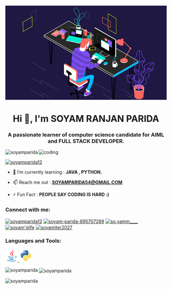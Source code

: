 ![logo](https://github.com/soyamparida/soyamparida/blob/master/BANNER.1.gif)
<h1 align="center">Hi 👋, I'm SOYAM RANJAN PARIDA</h1>
<h3 align="center">A passionate learner of computer science candidate for AIML and FULL STACK DEVELOPER.</h3>
<img align="right" alt="coding" width="400" src="https://camo.githubusercontent.com/19db51af5f90f1b152bc0b9078f5fe97053955be5074f03f17019c70345bdcdb/68747470733a2f2f6d69726f2e6d656469756d2e636f6d2f6d61782f313336302f302a37513379765349765f7430696f4a2d5a2e676966">

<p align="left"> <img src="https://komarev.com/ghpvc/?username=soyamparida&label=Profile%20views&color=0e75b6&style=flat" alt="soyamparida" /> </p>

<p align="left"> <a href="https://twitter.com/soyamparida12" target="blank"><img src="https://img.shields.io/twitter/follow/soyamparida12?logo=twitter&style=for-the-badge" alt="soyamparida12" /></a> </p>

- 🌱 I’m currently learning : **JAVA , PYTHON.**

- 📫 Reach me out : **SOYAMPARIDA54@GMAIL.COM**

- ⚡ Fun Fact : **PEOPLE SAY CODING IS HARD :)**

<h3 align="left">Connect with me:</h3>
<p align="left">
<a href="https://twitter.com/soyamparida12" target="blank"><img align="center" src="https://raw.githubusercontent.com/rahuldkjain/github-profile-readme-generator/master/src/images/icons/Social/twitter.svg" alt="soyamparida12" height="30" width="40" /></a>
<a href="https://linkedin.com/in/soyam-parida-895707289" target="blank"><img align="center" src="https://raw.githubusercontent.com/rahuldkjain/github-profile-readme-generator/master/src/images/icons/Social/linked-in-alt.svg" alt="soyam-parida-895707289" height="30" width="40" /></a>
<a href="https://instagram.com/so.yamm____" target="blank"><img align="center" src="https://raw.githubusercontent.com/rahuldkjain/github-profile-readme-generator/master/src/images/icons/Social/instagram.svg" alt="so.yamm____" height="30" width="40" /></a>
<a href="https://www.youtube.com/c/soyam'slife" target="blank"><img align="center" src="https://raw.githubusercontent.com/rahuldkjain/github-profile-readme-generator/master/src/images/icons/Social/youtube.svg" alt="soyam'slife" height="30" width="40" /></a>
<a href="https://www.leetcode.com/soyamiter2027" target="blank"><img align="center" src="https://raw.githubusercontent.com/rahuldkjain/github-profile-readme-generator/master/src/images/icons/Social/leet-code.svg" alt="soyamiter2027" height="30" width="40" /></a>
</p>

<h3 align="left">Languages and Tools:</h3>
<p align="left"> <a href="https://www.java.com" target="_blank" rel="noreferrer"> <img src="https://raw.githubusercontent.com/devicons/devicon/master/icons/java/java-original.svg" alt="java" width="40" height="40"/> </a> <a href="https://www.python.org" target="_blank" rel="noreferrer"> <img src="https://raw.githubusercontent.com/devicons/devicon/master/icons/python/python-original.svg" alt="python" width="40" height="40"/> </a> </p>

<p><img align="left" src="https://github-readme-stats.vercel.app/api/top-langs?username=soyamparida&show_icons=true&locale=en&layout=compact" alt="soyamparida" /></p>

<p>&nbsp;<img align="center" src="https://github-readme-stats.vercel.app/api?username=soyamparida&show_icons=true&locale=en" alt="soyamparida" /></p>

<p><img align="center" src="https://github-readme-streak-stats.herokuapp.com/?user=soyamparida&" alt="soyamparida" /></p>

